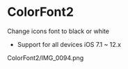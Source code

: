 # ColorFont2

Change icons font to black or white

- Support for all devices iOS 7.1 ~ 12.x

ColorFont2/IMG_0094.png
